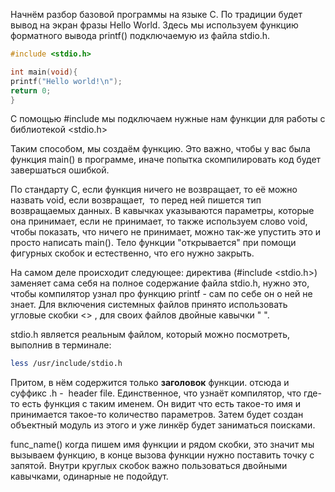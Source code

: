 Начнём разбор базовой программы на языке С. По традиции будет вывод на экран фразы Hello World. Здесь мы используем функцию форматного вывода printf() подключаемую из файла stdio.h.

```c
#include <stdio.h>

int main(void){
printf("Hello world!\n");
return 0;
}
```

С помощью #include мы подключаем нужные нам функции для работы с библиотекой <stdio.h>

Таким способом, мы создаём функцию. Это важно, чтобы у вас была функция main() в программе, иначе попытка скомпилировать код будет завершаться ошибкой. 

По стандарту С, если функция ничего не возвращает, то её можно назвать void, если возвращает,  то перед ней пишется тип возвращаемых данных. В кавычках указываются параметры, которые она принимает, если не принимает, то также используем слово void, чтобы показать, что ничего не принимает, можно так-же упустить это и просто написать main(). Тело функции "открывается" при помощи фигурных скобок и естественно, что его нужно закрыть.

На самом деле происходит следующее: директива (#include <stdio.h>) заменяет сама себя на полное содержание файла stdio.h, нужно это, чтобы компилятор узнал про функцию printf - сам по себе он о ней не знает. Для включения системных файлов принято использовать угловые скобки <> , для своих файлов двойные кавычки " ".

stdio.h является реальным файлом, который можно посмотреть, выполнив в терминале:
```sh
less /usr/include/stdio.h 
```

Притом, в нём содержится только **заголовок** функции. отсюда и суффикс .h -  header file. Единственное, что узнаёт компилятор, что где-то есть функция с таким именем. Он видит что есть такое-то имя и принимается такое-то количество параметров. Затем будет создан объектный модуль из этого и уже линкёр будет заниматься поисками.

func_name() когда пишем имя функции и рядом скобки, это значит мы вызываем функцию, в конце вызова функции нужно поставить точку с запятой. Внутри круглых скобок важно пользоваться двойными кавычками, одинарные не подойдут.